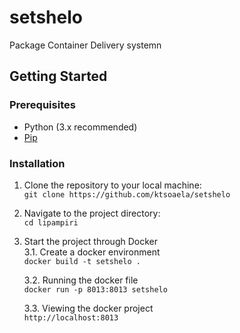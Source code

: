 # setshelo
Package Container Delivery systemn


## Getting Started

### Prerequisites

- Python (3.x recommended)
- [Pip](https://pip.pypa.io/en/stable/installation/)

### Installation

1. Clone the repository to your local machine:</br>
   `git clone https://github.com/ktsoaela/setshelo`

2. Navigate to the project directory:</br>
   `cd lipampiri`

3. Start the project through Docker</br>
   3.1. Create a docker environment </br>
   `docker build -t setshelo .`

   3.2. Running the docker file </br>
   `docker run -p 8013:8013 setshelo`

   3.3. Viewing the docker project </br>
   `http://localhost:8013`
